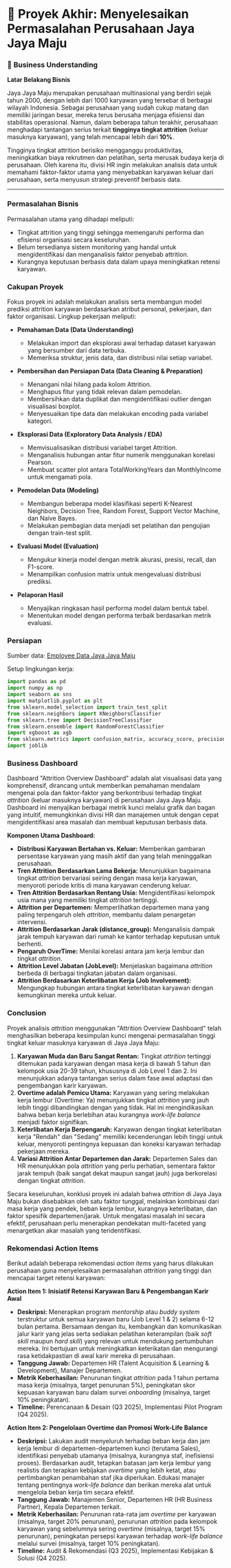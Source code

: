 

# 📘 **Proyek Akhir: Menyelesaikan Permasalahan Perusahaan Jaya Jaya Maju**

### 🏢 **Business Understanding**

**Latar Belakang Bisnis**

Jaya Jaya Maju merupakan perusahaan multinasional yang berdiri sejak tahun 2000, dengan lebih dari 1000 karyawan yang tersebar di berbagai wilayah Indonesia. Sebagai perusahaan yang sudah cukup matang dan memiliki jaringan besar, mereka terus berusaha menjaga efisiensi dan stabilitas operasional. Namun, dalam beberapa tahun terakhir, perusahaan menghadapi tantangan serius terkait **tingginya tingkat attrition** (keluar masuknya karyawan), yang telah mencapai lebih dari **10%**.  

Tingginya tingkat attrition berisiko mengganggu produktivitas, meningkatkan biaya rekrutmen dan pelatihan, serta merusak budaya kerja di perusahaan. Oleh karena itu, divisi HR ingin melakukan analisis data untuk memahami faktor-faktor utama yang menyebabkan karyawan keluar dari perusahaan, serta menyusun strategi preventif berbasis data.

---

### Permasalahan Bisnis

Permasalahan utama yang dihadapi meliputi:

* Tingkat attrition yang tinggi sehingga memengaruhi performa dan efisiensi organisasi secara keseluruhan.
* Belum tersedianya sistem monitoring yang handal untuk mengidentifikasi dan menganalisis faktor penyebab attrition.
* Kurangnya keputusan berbasis data dalam upaya meningkatkan retensi karyawan.

### Cakupan Proyek

Fokus proyek ini adalah melakukan analisis serta membangun model prediksi attrition karyawan berdasarkan atribut personal, pekerjaan, dan faktor organisasi. Lingkup pekerjaan meliputi:

* **Pemahaman Data (Data Understanding)**

  * Melakukan import dan eksplorasi awal terhadap dataset karyawan yang bersumber dari data terbuka.
  * Memeriksa struktur, jenis data, dan distribusi nilai setiap variabel.

* **Pembersihan dan Persiapan Data (Data Cleaning & Preparation)**

  * Menangani nilai hilang pada kolom Attrition.
  * Menghapus fitur yang tidak relevan dalam pemodelan.
  * Membersihkan data duplikat dan mengidentifikasi outlier dengan visualisasi boxplot.
  * Menyesuaikan tipe data dan melakukan encoding pada variabel kategori.

* **Eksplorasi Data (Exploratory Data Analysis / EDA)**

  * Memvisualisasikan distribusi variabel target Attrition.
  * Menganalisis hubungan antar fitur numerik menggunakan korelasi Pearson.
  * Membuat scatter plot antara TotalWorkingYears dan MonthlyIncome untuk mengamati pola.

* **Pemodelan Data (Modeling)**

  * Membangun beberapa model klasifikasi seperti K-Nearest Neighbors, Decision Tree, Random Forest, Support Vector Machine, dan Naive Bayes.
  * Melakukan pembagian data menjadi set pelatihan dan pengujian dengan train-test split.

* **Evaluasi Model (Evaluation)**

  * Mengukur kinerja model dengan metrik akurasi, presisi, recall, dan F1-score.
  * Menampilkan confusion matrix untuk mengevaluasi distribusi prediksi.

* **Pelaporan Hasil**

  * Menyajikan ringkasan hasil performa model dalam bentuk tabel.
  * Menentukan model dengan performa terbaik berdasarkan metrik evaluasi.

### Persiapan

Sumber data: [Employee Data Jaya Jaya Maju](https://github.com/dicodingacademy/dicoding_dataset/blob/main/employee/employee_data.csv)

Setup lingkungan kerja:

```python
import pandas as pd
import numpy as np
import seaborn as sns
import matplotlib.pyplot as plt
from sklearn.model_selection import train_test_split
from sklearn.neighbors import KNeighborsClassifier
from sklearn.tree import DecisionTreeClassifier
from sklearn.ensemble import RandomForestClassifier
import xgboost as xgb
from sklearn.metrics import confusion_matrix, accuracy_score, precision_score, recall_score, f1_score
import joblib
```

### **Business Dashboard**

Dashboard "Attrition Overview Dashboard" adalah alat visualisasi data yang komprehensif, dirancang untuk memberikan pemahaman mendalam mengenai pola dan faktor-faktor yang berkontribusi terhadap tingkat *attrition* (keluar masuknya karyawan) di perusahaan Jaya Jaya Maju. Dashboard ini menyajikan berbagai metrik kunci melalui grafik dan bagan yang intuitif, memungkinkan divisi HR dan manajemen untuk dengan cepat mengidentifikasi area masalah dan membuat keputusan berbasis data.

**Komponen Utama Dashboard:**

* **Distribusi Karyawan Bertahan vs. Keluar:** Memberikan gambaran persentase karyawan yang masih aktif dan yang telah meninggalkan perusahaan.
* **Tren Attrition Berdasarkan Lama Bekerja:** Menunjukkan bagaimana tingkat *attrition* bervariasi seiring dengan masa kerja karyawan, menyoroti periode kritis di mana karyawan cenderung keluar.
* **Tren Attrition Berdasarkan Rentang Usia:** Mengidentifikasi kelompok usia mana yang memiliki tingkat *attrition* tertinggi.
* **Attrition per Departemen:** Memperlihatkan departemen mana yang paling terpengaruh oleh *attrition*, membantu dalam penargetan intervensi.
* **Attrition Berdasarkan Jarak (distance\_group):** Menganalisis dampak jarak tempuh karyawan dari rumah ke kantor terhadap keputusan untuk berhenti.
* **Pengaruh OverTime:** Menilai korelasi antara jam kerja lembur dan tingkat *attrition*.
* **Attrition Level Jabatan (JobLevel):** Menjelaskan bagaimana *attrition* berbeda di berbagai tingkatan jabatan dalam organisasi.
* **Attrition Berdasarkan Keterlibatan Kerja (Job Involvement):** Mengungkap hubungan antara tingkat keterlibatan karyawan dengan kemungkinan mereka untuk keluar.

### **Conclusion**

Proyek analisis *attrition* menggunakan "Attrition Overview Dashboard" telah menghasilkan beberapa kesimpulan kunci mengenai permasalahan tinggi tingkat keluar masuknya karyawan di Jaya Jaya Maju:

1.  **Karyawan Muda dan Baru Sangat Rentan:** Tingkat *attrition* tertinggi ditemukan pada karyawan dengan masa kerja di bawah 5 tahun dan kelompok usia 20-39 tahun, khususnya di Job Level 1 dan 2. Ini menunjukkan adanya tantangan serius dalam fase awal adaptasi dan pengembangan karir karyawan.
2.  **Overtime adalah Pemicu Utama:** Karyawan yang sering melakukan kerja lembur (Overtime: Ya) menunjukkan tingkat *attrition* yang jauh lebih tinggi dibandingkan dengan yang tidak. Hal ini mengindikasikan bahwa beban kerja berlebihan atau kurangnya *work-life balance* menjadi faktor signifikan.
3.  **Keterlibatan Kerja Berpengaruh:** Karyawan dengan tingkat keterlibatan kerja "Rendah" dan "Sedang" memiliki kecenderungan lebih tinggi untuk keluar, menyoroti pentingnya kepuasan dan koneksi karyawan terhadap pekerjaan mereka.
4.  **Variasi Attrition Antar Departemen dan Jarak:** Departemen Sales dan HR menunjukkan pola *attrition* yang perlu perhatian, sementara faktor jarak tempuh (baik sangat dekat maupun sangat jauh) juga berkorelasi dengan tingkat *attrition*.

Secara keseluruhan, konklusi proyek ini adalah bahwa *attrition* di Jaya Jaya Maju bukan disebabkan oleh satu faktor tunggal, melainkan kombinasi dari masa kerja yang pendek, beban kerja lembur, kurangnya keterlibatan, dan faktor spesifik departemen/jarak. Untuk mengatasi masalah ini secara efektif, perusahaan perlu menerapkan pendekatan multi-faceted yang menargetkan akar masalah yang teridentifikasi.

### **Rekomendasi Action Items**

Berikut adalah beberapa rekomendasi *action items* yang harus dilakukan perusahaan guna menyelesaikan permasalahan *attrition* yang tinggi dan mencapai target retensi karyawan:

**Action Item 1: Inisiatif Retensi Karyawan Baru & Pengembangan Karir Awal**

* **Deskripsi:** Menerapkan program *mentorship* atau *buddy system* terstruktur untuk semua karyawan baru (Job Level 1 & 2) selama 6-12 bulan pertama. Bersamaan dengan itu, kembangkan dan komunikasikan jalur karir yang jelas serta sediakan pelatihan keterampilan (baik *soft skill* maupun *hard skill*) yang relevan untuk mendukung pertumbuhan mereka. Ini bertujuan untuk meningkatkan keterikatan dan mengurangi rasa ketidakpastian di awal karir mereka di perusahaan.
* **Tanggung Jawab:** Departemen HR (Talent Acquisition & Learning & Development), Manajer Departemen.
* **Metrik Keberhasilan:** Penurunan tingkat *attrition* pada 1 tahun pertama masa kerja (misalnya, target penurunan 5%), peningkatan skor kepuasan karyawan baru dalam survei *onboarding* (misalnya, target 10% peningkatan).
* **Timeline:** Perencanaan & Desain (Q3 2025), Implementasi Pilot Program (Q4 2025).

**Action Item 2: Pengelolaan Overtime dan Promosi Work-Life Balance**

* **Deskripsi:** Lakukan audit menyeluruh terhadap beban kerja dan jam kerja lembur di departemen-departemen kunci (terutama Sales), identifikasi penyebab utamanya (misalnya, kurangnya staf, inefisiensi proses). Berdasarkan audit, tetapkan batasan jam kerja lembur yang realistis dan terapkan kebijakan *overtime* yang lebih ketat, atau pertimbangkan penambahan staf jika diperlukan. Edukasi manajer tentang pentingnya *work-life balance* dan berikan mereka alat untuk mengelola beban kerja tim secara efektif.
* **Tanggung Jawab:** Manajemen Senior, Departemen HR (HR Business Partner), Kepala Departemen terkait.
* **Metrik Keberhasilan:** Penurunan rata-rata jam *overtime* per karyawan (misalnya, target 20% penurunan), penurunan *attrition* pada kelompok karyawan yang sebelumnya sering *overtime* (misalnya, target 15% penurunan), peningkatan persepsi karyawan terhadap *work-life balance* melalui survei (misalnya, target 10% peningkatan).
* **Timeline:** Audit & Rekomendasi (Q3 2025), Implementasi Kebijakan & Solusi (Q4 2025).